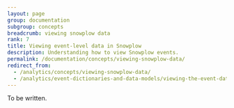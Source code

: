 ```yaml
---
layout: page
group: documentation
subgroup: concepts
breadcrumb: viewing snowplow data
rank: 7
title: Viewing event-level data in Snowplow
description: Understanding how to view Snowplow events.
permalink: /documentation/concepts/viewing-snowplow-data/
redirect_from:
  - /analytics/concepts/viewing-snowplow-data/
  - /analytics/event-dictionaries-and-data-models/viewing-the-event-data-in-snowplow.html
---
```


To be written.

<!-- TO WRITE (canonical event model + enrichenment, which gets added after data is collected - a difference) -->
